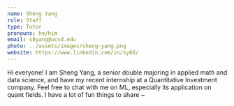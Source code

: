 ```yaml
---
name: Sheng Yang
role: Staff
type: Tutor
pronouns: he/him
email: s8yang@ucsd.edu
photo: ../assets/images/sheng-yang.png
website: https://www.linkedin.com/in/sy66/
---
```

Hi everyone! I am Sheng Yang, a senior double majoring in applied math and data science, and have my recent internship at a Quantitative Investment company. Feel free to chat with me on ML, especially its application on quant fields. I have a lot of fun things to share ~ 